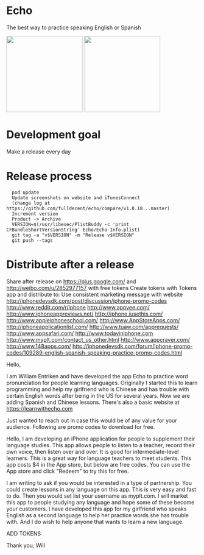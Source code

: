 Echo
====

The best way to practice speaking English or Spanish

<img src="http://learnwithecho.com/splashAssets/ss1.png" style="height:200px">
<img src="http://learnwithecho.com/splashAssets/ss2.png" style="height:200px">

Development goal
====
Make a release every day

Release process
====
```
  pod update
  Update screenshots on website and iTunesConnect
  (change log at https://github.com/fulldecent/echo/compare/v1.0.18...master)
  Increment version
  Product -> Archive
  VERSION=$(/usr/libexec/PlistBuddy -c 'print CFBundleShortVersionString' Echo/Echo-Info.plist)
  git tag -a "v$VERSION" -m "Release v$VERSION"
  git push --tags
```

Distribute after a release
====
  Share after release on https://plus.google.com/ and http://weibo.com/u/2852977157 with free tokens
  Create tokens with Tokens app and distribute to:
  Use consistent marketing message with website
    http://iphonedevsdk.com/post/discussion/iphone-promo-codes
    http://www.reddit.com/r/iphone
    http://www.appvee.com/
    http://www.iphoneappreviews.net/
    http://iphone.iusethis.com/
    http://www.appleiphoneschool.com/
    http://www.AppStoreApps.com/
    http://iphoneapplicationlist.com/
    http://www.tuaw.com/apprequests/
    http://www.appsafari.com/
    http://www.todayiniphone.com
    http://www.myplt.com/contact_us_other.html
    http://www.appcraver.com/
    http://www.148apps.com/
    http://iphonedevsdk.com/forum/iphone-promo-codes/109289-english-spanish-speaking-practice-promo-codes.html

Hello, 

I am William Entriken and have developed the app Echo to practice word pronunciation for people learning languages. Originally I started this to learn programming and help my girlfriend who is Chinese and has trouble with certain English words after being in the US for several years. Now we are adding Spanish and Chinese lessons. There's also a basic website at https://learnwithecho.com

Just wanted to reach out in case this would be of any value for your audience. Following are promo codes to download for free.

Hello, I am developing an iPhone application for people to supplement their language studies. This app allows people to listen to a teacher, record their own voice, then listen over and over. It is good for intermediate-level learners. This is a great way for language teachers to meet students. This app costs $4 in the App store, but below are free codes. You can use the App store and click "Redeem" to try this for free.

I am writing to ask if you would be interested in a type of partnership. You could create lessons in any language on this app. This is very easy and fast to do. Then you would set list your username as myplt.com. I will market this app to people studying any language and hope some of these become your customers. I have developed this app for my girlfriend who speaks English as a second language to help her practice words she has trouble with. And I do wish to help anyone that wants to learn a new language.

ADD TOKENS

Thank you,
Will
